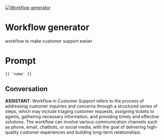 
[![Workflow generator](https://flow-prompt-covers.s3.us-west-1.amazonaws.com/icon/realistic/real_2.png)]()
# Workflow generator 
workflow to make customer support easier

# Prompt

```
{{ 'name' }}

```

## Conversation

**ASSISTANT**: Workflow in Customer Support refers to the process of addressing customer inquiries and concerns through a structured series of steps, which may include triaging customer requests, assigning tickets to agents, gathering necessary information, and providing timely and effective solutions. The workflow can involve various communication channels such as phone, email, chatbots, or social media, with the goal of delivering high-quality customer experiences and building long-term relationships.



